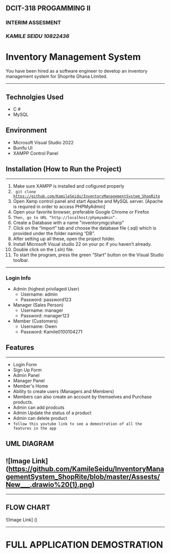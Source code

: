## DCIT-318 PROGAMMING II

### INTERIM ASSESMENT

### _KAMILE SEIDU 10822436_

# **Inventory Management System**

You have been hired as a software engineer to develop an inventory management system for Shoprite Ghana Limited.

---

## **Technolgies Used**

- C #
- MySQL

## **Environment**

- Microsoft Visual Studio 2022
- Bunifu UI
- XAMPP Control Panel

## **Installation** (How to Run the Project)

---

1. Make sure XAMPP is installed and cofigured properly
2. <code> git clone https://github.com/KamileSeidu/InventoryManagementSystem_ShopRite </code>
3. Open Xamp control panel and start Apache and MySQL server. [Apache is required in order to access PHPMyAdmin]
4. Open your favorite browser, preferable Google Chrome or Firefox
5. <code>Then, go to URL “http://localhost/phpmyadmin“.</code>
6. Create a Database with a name "inventorymgcsharp"
7. Click on the “Import” tab and choose the database file (.sql) which is provided under the folder naming “DB”.
8. After setting up all these, open the project folder.
9. Install Microsoft Visual studio 22 on your pc if you haven't already.
10. Double click on the (.sln) file.
11. To start the program, press the green “Start” button on the Visual Studio toolbar.

---

### **Login Info**

- Admin (highest privilaged User)
  - Username: admin
  - Password: password123
- Manager (Sales Person)
  - Username: manager
  - Password: manager123
- Member (Customers)
  - Username: Owen
  - Password: Kamile0100104271

## **Features**

---

- Login Form
- Sign Up Form
- Admin Panel
- Manager Panel
- Member's Home
- Ability to create users (Managers and Members)
- Members can also create an account by themselves and Purchase products.
- Admin can add prodcuts
- Admin Update the status of a product
- Admin can delete product
- <code>follow this youtube link to see a demostration of all the features in the app</code>

## **UML DIAGRAM**

## ![Image Link] (https://github.com/KamileSeidu/InventoryManagementSystem_ShopRite/blob/master/Assests/New___.drawio%20(1).png)

---

## **FLOW CHART**

![Image Link] ()

---

# FULL APPLICATION DEMOSTRATION
